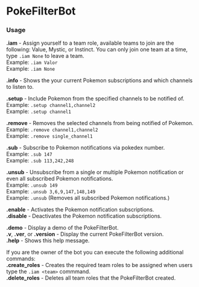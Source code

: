 # PokeFilterBot

### Usage
**.iam** - Assign yourself to a team role, available teams to join are the following: Value, Mystic, or Instinct. You can only join one team at a time, type `.iam None` to leave a team.  
	Example: `.iam Valor`  
	Example: `.iam None`  

**.info** - Shows the your current Pokemon subscriptions and which channels to listen to.  

**.setup** - Include Pokemon from the specified channels to be notified of.  
   Example: `.setup channel1,channel2`  
   Example: `.setup channel1`  
   
**.remove** - Removes the selected channels from being notified of Pokemon.  
   Example: `.remove channel1,channel2`  
   Example: `.remove single_channel1`  
   
**.sub** - Subscribe to Pokemon notifications via pokedex number.  
   Example: `.sub 147`  
   Example: `.sub 113,242,248`  
   
**.unsub** - Unsubscribe from a single or multiple Pokemon notification or even all subscribed Pokemon notifications.  
   Example: `.unsub 149`  
   Example: `.unsub 3,6,9,147,148,149`  
   Example: `.unsub` (Removes all subscribed Pokemon notifications.)
   
**.enable** - Activates the Pokemon notification subscriptions.  
**.disable** - Deactivates the Pokemon notification subscriptions.

**.demo** - Display a demo of the PokeFilterBot.  
**.v**, **.ver**, or **.version** - Display the current PokeFilterBot version.  
**.help** - Shows this help message.  

If you are the owner of the bot you can execute the following additional commands:  
**.create\_roles** - Creates the required team roles to be assigned when users type the `.iam <team>` commmand.  
**.delete\_roles** - Deletes all team roles that the PokeFilterBot created.
